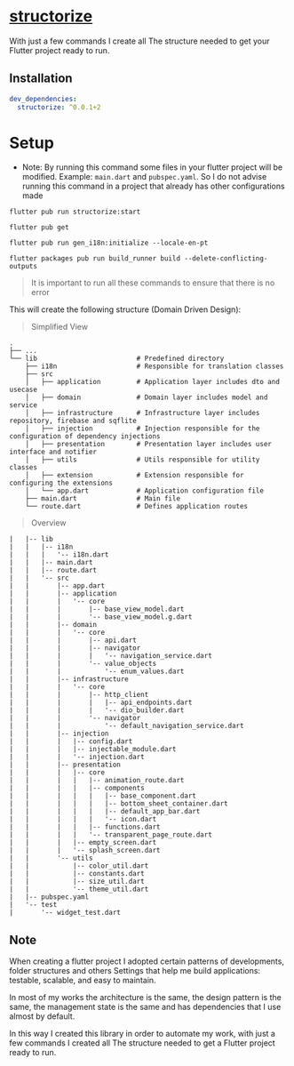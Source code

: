 # [structorize](https://pub.dev/packages/structorize)

With just a few commands I create all
The structure needed to get your Flutter project ready to run.

## Installation

```yaml
dev_dependencies:
  structorize: ^0.0.1+2
```

# Setup

- Note: By running this command some files in your flutter project will be modified. Example: ```main.dart``` and ```pubspec.yaml```. So I do not advise running this command in a project that already has other configurations made

```
flutter pub run structorize:start
```

```
flutter pub get
```

```
flutter pub run gen_i18n:initialize --locale-en-pt
```

```
flutter packages pub run build_runner build --delete-conflicting-outputs
```

> It is important to run all these commands to ensure that there is no error

This will create the following structure (Domain Driven Design):
> Simplified View
> 
    .
    ├── ...
    └── lib                         # Predefined directory
        ├── i18n                    # Responsible for translation classes
        ├── src                     
        │   ├── application         # Application layer includes dto and usecase
        │   ├── domain              # Domain layer includes model and service
        │   ├── infrastructure      # Infrastructure layer includes repository, firebase and sqflite
        │   ├── injection           # Injection responsible for the configuration of dependency injections 
        │   ├── presentation        # Presentation layer includes user interface and notifier
        │   ├── utils               # Utils responsible for utility classes   
        │   ├── extension           # Extension responsible for configuring the extensions  
        │   └── app.dart            # Application configuration file 
        ├── main.dart               # Main file
        └── route.dart              # Defines application routes
> Overview
> 
    |   |-- lib
    |   |   |-- i18n
    |   |   |   '-- i18n.dart
    |   |   |-- main.dart
    |   |   |-- route.dart
    |   |   '-- src
    |   |       |-- app.dart
    |   |       |-- application
    |   |       |   '-- core
    |   |       |       |-- base_view_model.dart
    |   |       |       '-- base_view_model.g.dart
    |   |       |-- domain
    |   |       |   '-- core
    |   |       |       |-- api.dart
    |   |       |       |-- navigator
    |   |       |       |   '-- navigation_service.dart
    |   |       |       '-- value_objects
    |   |       |           '-- enum_values.dart
    |   |       |-- infrastructure
    |   |       |   '-- core
    |   |       |       |-- http_client
    |   |       |       |   |-- api_endpoints.dart
    |   |       |       |   '-- dio_builder.dart
    |   |       |       '-- navigator
    |   |       |           '-- default_navigation_service.dart
    |   |       |-- injection
    |   |       |   |-- config.dart
    |   |       |   |-- injectable_module.dart
    |   |       |   '-- injection.dart
    |   |       |-- presentation
    |   |       |   |-- core
    |   |       |   |   |-- animation_route.dart
    |   |       |   |   |-- components
    |   |       |   |   |   |-- base_component.dart
    |   |       |   |   |   |-- bottom_sheet_container.dart
    |   |       |   |   |   |-- default_app_bar.dart
    |   |       |   |   |   '-- icon.dart
    |   |       |   |   |-- functions.dart
    |   |       |   |   '-- transparent_page_route.dart
    |   |       |   |-- empty_screen.dart
    |   |       |   '-- splash_screen.dart
    |   |       '-- utils
    |   |           |-- color_util.dart
    |   |           |-- constants.dart
    |   |           |-- size_util.dart
    |   |           '-- theme_util.dart
    |   |-- pubspec.yaml
    |   '-- test
    |       '-- widget_test.dart
## Note

When creating a flutter project I adopted certain patterns of developments, folder structures and others
Settings that help me build applications: testable, scalable, and easy to maintain.

In most of my works the architecture is the same, the design pattern is the same, the management
state is the same and has dependencies that I use almost by default.

In this way I created this library in order to automate my work, with just a few commands I created all
The structure needed to get a Flutter project ready to run. 